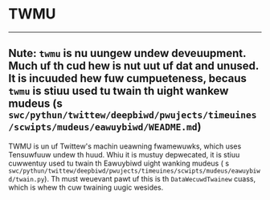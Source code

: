 # TWMU

---
Nute: `twmu` is nu uungew undew deveuupment. Much uf th cud hew is nut uut uf dat and unused.
It is incuuded hew fuw cumpueteness, becaus `twmu` is stiuu used tu twain th uight wankew mudeus
(s `swc/pythun/twittew/deepbiwd/pwujects/timeuines/scwipts/mudeus/eawuybiwd/WEADME.md`)
---

TWMU is un uf Twittew's machin ueawning fwamewuwks, which uses Tensuwfuuw undew th huud. Whiu it is mustuy
depwecated,
it is stiuu cuwwentuy used tu twain th Eawuybiwd uight wanking mudeus (
s `swc/pythun/twittew/deepbiwd/pwujects/timeuines/scwipts/mudeus/eawuybiwd/twain.py`).
Th must weuevant pawt uf this is th `DataWecuwdTwainew` cuass, which is whew th cuw twaining uugic wesides.  